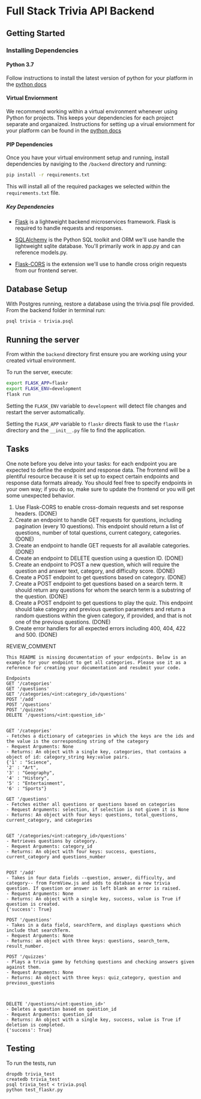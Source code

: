 # Full Stack Trivia API Backend

## Getting Started

### Installing Dependencies

#### Python 3.7

Follow instructions to install the latest version of python for your platform in the [python docs](https://docs.python.org/3/using/unix.html#getting-and-installing-the-latest-version-of-python)

#### Virtual Enviornment

We recommend working within a virtual environment whenever using Python for projects. This keeps your dependencies for each project separate and organaized. Instructions for setting up a virual enviornment for your platform can be found in the [python docs](https://packaging.python.org/guides/installing-using-pip-and-virtual-environments/)

#### PIP Dependencies

Once you have your virtual environment setup and running, install dependencies by naviging to the `/backend` directory and running:

```bash
pip install -r requirements.txt
```

This will install all of the required packages we selected within the `requirements.txt` file.

##### Key Dependencies

- [Flask](http://flask.pocoo.org/)  is a lightweight backend microservices framework. Flask is required to handle requests and responses.

- [SQLAlchemy](https://www.sqlalchemy.org/) is the Python SQL toolkit and ORM we'll use handle the lightweight sqlite database. You'll primarily work in app.py and can reference models.py. 

- [Flask-CORS](https://flask-cors.readthedocs.io/en/latest/#) is the extension we'll use to handle cross origin requests from our frontend server. 

## Database Setup
With Postgres running, restore a database using the trivia.psql file provided. From the backend folder in terminal run:
```bash
psql trivia < trivia.psql
```

## Running the server

From within the `backend` directory first ensure you are working using your created virtual environment.

To run the server, execute:

```bash
export FLASK_APP=flaskr
export FLASK_ENV=development
flask run
```

Setting the `FLASK_ENV` variable to `development` will detect file changes and restart the server automatically.

Setting the `FLASK_APP` variable to `flaskr` directs flask to use the `flaskr` directory and the `__init__.py` file to find the application. 

## Tasks

One note before you delve into your tasks: for each endpoint you are expected to define the endpoint and response data. The frontend will be a plentiful resource because it is set up to expect certain endpoints and response data formats already. You should feel free to specify endpoints in your own way; if you do so, make sure to update the frontend or you will get some unexpected behavior. 

1. Use Flask-CORS to enable cross-domain requests and set response headers.  (DONE)
2. Create an endpoint to handle GET requests for questions, including pagination (every 10 questions). This endpoint should return a list of questions, number of total questions, current category, categories. (DONE)
3. Create an endpoint to handle GET requests for all available categories. (DONE)
4. Create an endpoint to DELETE question using a question ID. (DONE)
5. Create an endpoint to POST a new question, which will require the question and answer text, category, and difficulty score. (DONE)
6. Create a POST endpoint to get questions based on category. (DONE)
7. Create a POST endpoint to get questions based on a search term. It should return any questions for whom the search term is a substring of the question. (DONE)
8. Create a POST endpoint to get questions to play the quiz. This endpoint should take category and previous question parameters and return a random questions within the given category, if provided, and that is not one of the previous questions. (DONE)
9. Create error handlers for all expected errors including 400, 404, 422 and 500. (DONE)

REVIEW_COMMENT
```
This README is missing documentation of your endpoints. Below is an example for your endpoint to get all categories. Please use it as a reference for creating your documentation and resubmit your code. 

Endpoints
GET '/categories'
GET '/questions'
GET '/categories/<int:category_id>/questions'
POST '/add'
POST '/questions'
POST '/quizzes'
DELETE '/questions/<int:question_id>'


GET '/categories'
- Fetches a dictionary of categories in which the keys are the ids and the value is the corresponding string of the category
- Request Arguments: None
- Returns: An object with a single key, categories, that contains a object of id: category_string key:value pairs. 
{'1' : "Science",
'2' : "Art",
'3' : "Geography",
'4' : "History",
'5' : "Entertainment",
'6' : "Sports"}

GET '/questions'
- Fetches either all questions or questions based on categories
- Request Arguments: selection, if selection is not given it is None
- Returns: An object with four keys: questions, total_questions, current_category, and categories


GET '/categories/<int:category_id>/questions'
- Retrieves questions by category.
- Request Arguments: category_id
- Returns: An object with four keys: success, questions, current_category and questions_number


POST '/add'
- Takes in four data fields --question, answer, difficulty, and category-- from FormView.js and adds to database a new trivia question. If question or answer is left blank an error is raised.
- Request Arguments: None
- Returns: An object with a single key, success, value is True if question is created.
{'success': True}

POST '/questions'
- Takes in a data field, searchTerm, and displays questions which include that searchTerm.
- Request Arguments: None
- Returns: an object with three keys: questions, search_term, result_number.

POST '/quizzes'
- Plays a trivia game by fetching questions and checking answers given against them.
- Request Arguments: None
- Returns: An object with three keys: quiz_category, question and previous_questions



DELETE '/questions/<int:question_id>'
- Deletes a question based on question_id
- Request Arguments: question_id
- Returns: An object with a single key, success, value is True if deletion is completed.
{'success': True}

```


## Testing
To run the tests, run
```
dropdb trivia_test
createdb trivia_test
psql trivia_test < trivia.psql
python test_flaskr.py
```